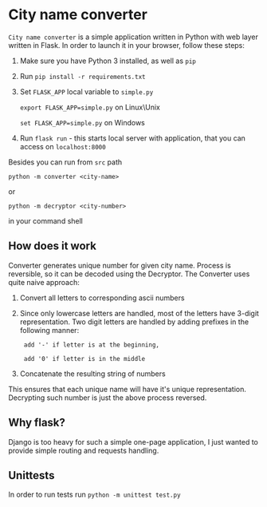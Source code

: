 # City name converter

`City name converter` is a simple application written in Python with web layer written in Flask.
In order to launch it in your browser, follow these steps:
1. Make sure you have Python 3 installed, as well as `pip`
2. Run `pip install -r requirements.txt`
3. Set `FLASK_APP` local variable to `simple.py` 

    `export FLASK_APP=simple.py` on Linux\Unix
    
    `set FLASK_APP=simple.py` on Windows
4. Run `flask run` - this starts local server with application, that you can access on `localhost:8000`

Besides you can run from `src` path

    python -m converter <city-name>
or 

    python -m decryptor <city-number>
in your command shell

## How does it work
Converter generates unique number for given city name. Process is reversible, so
it can be decoded using the Decryptor.
The Converter uses quite naive approach:
   1. Convert all letters to corresponding ascii numbers
   2. Since only lowercase letters are handled, most of the letters have 3-digit representation. Two 
   digit letters are handled by adding prefixes in the following manner:
   
           add '-' if letter is at the beginning,
           
           add '0' if letter is in the middle
   3. Concatenate the resulting string of numbers

This ensures that each unique name will have it's unique representation.
Decrypting such number is just the above process reversed.

## Why flask?
Django is too heavy for such a simple one-page application, I just wanted to provide simple routing and 
requests handling.

## Unittests
In order to run tests run `python -m unittest test.py`

